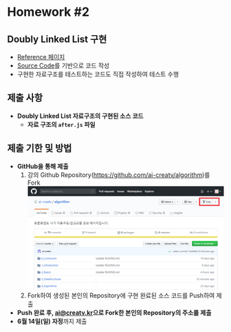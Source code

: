 # Homework #2

## Doubly Linked List 구현

- [Reference 페이지](https://github.com/ai-creatv/algorithm/tree/master/3_DataStructures/3_4_LinkedLists)
- [Source Code](https://github.com/ai-creatv/algorithm/blob/master/3_DataStructures/3_4_LinkedLists/src/DLL/after.js)를 기반으로 코드 작성
- 구현한 자료구조를 테스트하는 코드도 직접 작성하여 테스트 수행

## 제출 사항

- **Doubly Linked List 자료구조의 구현된 소스 코드**
  - **자료 구조의 `after.js` 파일**

## 제출 기한 및 방법

- **GitHub을 통해 제출**
  1. 강의 Github Repository(<https://github.com/ai-creatv/algorithm>)를 Fork
  ![Fork](img/1.png)
  1. Fork하여 생성된 본인의 Repository에 구현 완료된 소스 코드를 Push하여 제출
- **Push 완료 후, <ai@creatv.kr>으로 Fork한 본인의 Repository의 주소를 제출**
- **6월 14일(일) 자정**까지 제출
